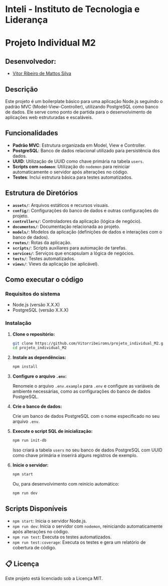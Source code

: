 # Inteli - Instituto de Tecnologia e Liderança  
# Projeto Individual M2

##  Desenvolvedor:

- [Vitor Ribeiro de Mattos Silva](https://www.linkedin.com/in/vitor-ribeiro-2822a932a/)


## Descrição

Este projeto é um boilerplate básico para uma aplicação Node.js seguindo o padrão MVC (Model-View-Controller), utilizando PostgreSQL como banco de dados. Ele serve como ponto de partida para o desenvolvimento de aplicações web estruturadas e escaláveis.

## Funcionalidades

- **Padrão MVC**: Estrutura organizada em Model, View e Controller.
- **PostgreSQL**: Banco de dados relacional utilizado para persistência dos dados.
- **UUID**: Utilização de UUID como chave primária na tabela `users`.
- **Scripts com `nodemon`**: Utilização do `nodemon` para reiniciar automaticamente o servidor após alterações no código.
- **Testes**: Inclui estrutura básica para testes automatizados.

##  Estrutura de Diretórios

- **`assets/`**: Arquivos estáticos e recursos visuais.
- **`config/`**: Configurações do banco de dados e outras configurações do projeto.
- **`controllers/`**: Controladores da aplicação (lógica de negócio).
- **`documentos/`**: Documentação relacionada ao projeto.
- **`models/`**: Modelos da aplicação (definições de dados e interações com o banco de dados).
- **`routes/`**: Rotas da aplicação.
- **`scripts/`**: Scripts auxiliares para automação de tarefas.
- **`services/`**: Serviços que encapsulam a lógica de negócios.
- **`tests/`**: Testes automatizados.
- **`views/`**: Views da aplicação (se aplicável).

##  Como executar o código

### Requisitos do sistema

- Node.js (versão X.X.X)
- PostgreSQL (versão X.X.X)

### Instalação

1. **Clone o repositório:**

   ```bash
   git clone https://github.com/Vitorribeiroms/projeto_individual_M2.git
   cd projeto_individual_M2
   ```

2. **Instale as dependências:**

   ```bash
   npm install
   ```

3. **Configure o arquivo `.env`:**

   Renomeie o arquivo `.env.example` para `.env` e configure as variáveis de ambiente necessárias, como as configurações do banco de dados PostgreSQL.

4. **Crie o banco de dados:**

   Crie um banco de dados PostgreSQL com o nome especificado no seu arquivo `.env`.

5. **Execute o script SQL de inicialização:**

   ```bash
   npm run init-db
   ```

   Isso criará a tabela `users` no seu banco de dados PostgreSQL com UUID como chave primária e inserirá alguns registros de exemplo.

6. **Inicie o servidor:**

   ```bash
   npm start
   ```

   Ou, para desenvolvimento com reinício automático:

   ```bash
   npm run dev
   ```

## Scripts Disponíveis

- `npm start`: Inicia o servidor Node.js.
- `npm run dev`: Inicia o servidor com `nodemon`, reiniciando automaticamente após alterações no código.
- `npm run test`: Executa os testes automatizados.
- `npm run test:coverage`: Executa os testes e gera um relatório de cobertura de código.

## 📋 Licença

Este projeto está licenciado sob a Licença MIT.